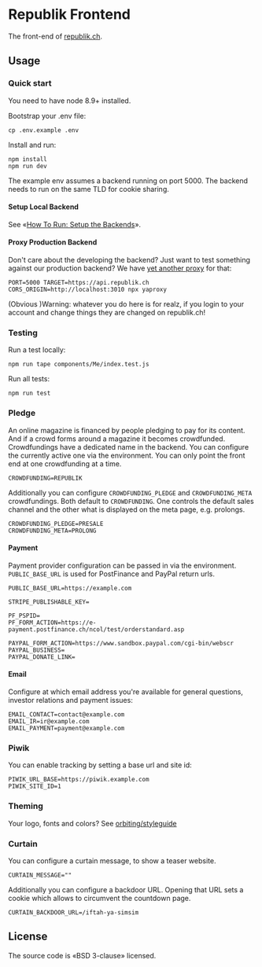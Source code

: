 # Republik Frontend

The front-end of [republik.ch](https://www.republik.ch/en).

## Usage

### Quick start

You need to have node 8.9+ installed.

Bootstrap your .env file:

```
cp .env.example .env
```

Install and run:

```
npm install
npm run dev
```

The example env assumes a backend running on port 5000. The backend needs to run on the same TLD for cookie sharing.

#### Setup Local Backend

See «[How To Run: Setup the Backends](https://github.com/orbiting/docs/blob/master/guides/how-to-run.md#1-setup-the-backends)».

#### Proxy Production Backend

Don't care about the developing the backend? Just want to test something against our production backend? We have [yet another proxy](https://github.com/orbiting/proxy) for that:

```
PORT=5000 TARGET=https://api.republik.ch CORS_ORIGIN=http://localhost:3010 npx yaproxy
```

(Obvious )Warning: whatever you do here is for realz, if you login to your account and change things they are changed on republik.ch! 

### Testing

Run a test locally:
```
npm run tape components/Me/index.test.js
```

Run all tests:
```
npm run test
```

### Pledge

An online magazine is financed by people pledging to pay for its content. And if a crowd forms around a magazine it becomes crowdfunded. Crowdfundings have a dedicated name in the backend. You can configure the currently active one via the environment. You can only point the front end at one crowdfunding at a time.

```
CROWDFUNDING=REPUBLIK
```

Additionally you can configure `CROWDFUNDING_PLEDGE` and `CROWDFUNDING_META` crowdfundings. Both default to `CROWDFUNDING`. One controls the default sales channel and the other what is displayed on the meta page, e.g. prolongs.

```
CROWDFUNDING_PLEDGE=PRESALE
CROWDFUNDING_META=PROLONG
```

#### Payment

Payment provider configuration can be passed in via the environment. `PUBLIC_BASE_URL` is used for PostFinance and PayPal return urls.

```
PUBLIC_BASE_URL=https://example.com

STRIPE_PUBLISHABLE_KEY=

PF_PSPID=
PF_FORM_ACTION=https://e-payment.postfinance.ch/ncol/test/orderstandard.asp

PAYPAL_FORM_ACTION=https://www.sandbox.paypal.com/cgi-bin/webscr
PAYPAL_BUSINESS=
PAYPAL_DONATE_LINK=
```

#### Email

Configure at which email address you're available for general questions, investor relations and payment issues:

```
EMAIL_CONTACT=contact@example.com
EMAIL_IR=ir@example.com
EMAIL_PAYMENT=payment@example.com
```

### Piwik

You can enable tracking by setting a base url and site id:

```
PIWIK_URL_BASE=https://piwik.example.com
PIWIK_SITE_ID=1
```

### Theming

Your logo, fonts and colors? See [orbiting/styleguide](https://github.com/orbiting/styleguide#theming)

### Curtain

You can configure a curtain message, to show a teaser website.

```
CURTAIN_MESSAGE=""
```

Additionally you can configure a backdoor URL. Opening that URL sets a cookie which allows to circumvent the countdown page.

```
CURTAIN_BACKDOOR_URL=/iftah-ya-simsim
```

## License

The source code is «BSD 3-clause» licensed.
